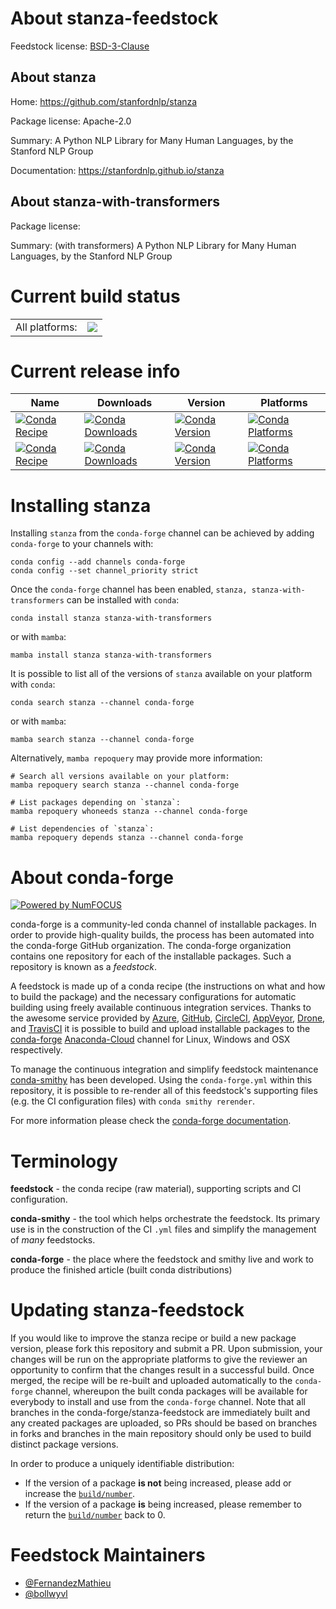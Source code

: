About stanza-feedstock
======================

Feedstock license: [BSD-3-Clause](https://github.com/conda-forge/stanza-feedstock/blob/main/LICENSE.txt)


About stanza
------------

Home: https://github.com/stanfordnlp/stanza

Package license: Apache-2.0

Summary: A Python NLP Library for Many Human Languages, by the Stanford NLP Group

Documentation: https://stanfordnlp.github.io/stanza

About stanza-with-transformers
------------------------------



Package license: 

Summary: (with transformers) A Python NLP Library for Many Human Languages, by the Stanford NLP Group

Current build status
====================


<table><tr><td>All platforms:</td>
    <td>
      <a href="https://dev.azure.com/conda-forge/feedstock-builds/_build/latest?definitionId=11709&branchName=main">
        <img src="https://dev.azure.com/conda-forge/feedstock-builds/_apis/build/status/stanza-feedstock?branchName=main">
      </a>
    </td>
  </tr>
</table>

Current release info
====================

| Name | Downloads | Version | Platforms |
| --- | --- | --- | --- |
| [![Conda Recipe](https://img.shields.io/badge/recipe-stanza-green.svg)](https://anaconda.org/conda-forge/stanza) | [![Conda Downloads](https://img.shields.io/conda/dn/conda-forge/stanza.svg)](https://anaconda.org/conda-forge/stanza) | [![Conda Version](https://img.shields.io/conda/vn/conda-forge/stanza.svg)](https://anaconda.org/conda-forge/stanza) | [![Conda Platforms](https://img.shields.io/conda/pn/conda-forge/stanza.svg)](https://anaconda.org/conda-forge/stanza) |
| [![Conda Recipe](https://img.shields.io/badge/recipe-stanza--with--transformers-green.svg)](https://anaconda.org/conda-forge/stanza-with-transformers) | [![Conda Downloads](https://img.shields.io/conda/dn/conda-forge/stanza-with-transformers.svg)](https://anaconda.org/conda-forge/stanza-with-transformers) | [![Conda Version](https://img.shields.io/conda/vn/conda-forge/stanza-with-transformers.svg)](https://anaconda.org/conda-forge/stanza-with-transformers) | [![Conda Platforms](https://img.shields.io/conda/pn/conda-forge/stanza-with-transformers.svg)](https://anaconda.org/conda-forge/stanza-with-transformers) |

Installing stanza
=================

Installing `stanza` from the `conda-forge` channel can be achieved by adding `conda-forge` to your channels with:

```
conda config --add channels conda-forge
conda config --set channel_priority strict
```

Once the `conda-forge` channel has been enabled, `stanza, stanza-with-transformers` can be installed with `conda`:

```
conda install stanza stanza-with-transformers
```

or with `mamba`:

```
mamba install stanza stanza-with-transformers
```

It is possible to list all of the versions of `stanza` available on your platform with `conda`:

```
conda search stanza --channel conda-forge
```

or with `mamba`:

```
mamba search stanza --channel conda-forge
```

Alternatively, `mamba repoquery` may provide more information:

```
# Search all versions available on your platform:
mamba repoquery search stanza --channel conda-forge

# List packages depending on `stanza`:
mamba repoquery whoneeds stanza --channel conda-forge

# List dependencies of `stanza`:
mamba repoquery depends stanza --channel conda-forge
```


About conda-forge
=================

[![Powered by
NumFOCUS](https://img.shields.io/badge/powered%20by-NumFOCUS-orange.svg?style=flat&colorA=E1523D&colorB=007D8A)](https://numfocus.org)

conda-forge is a community-led conda channel of installable packages.
In order to provide high-quality builds, the process has been automated into the
conda-forge GitHub organization. The conda-forge organization contains one repository
for each of the installable packages. Such a repository is known as a *feedstock*.

A feedstock is made up of a conda recipe (the instructions on what and how to build
the package) and the necessary configurations for automatic building using freely
available continuous integration services. Thanks to the awesome service provided by
[Azure](https://azure.microsoft.com/en-us/services/devops/), [GitHub](https://github.com/),
[CircleCI](https://circleci.com/), [AppVeyor](https://www.appveyor.com/),
[Drone](https://cloud.drone.io/welcome), and [TravisCI](https://travis-ci.com/)
it is possible to build and upload installable packages to the
[conda-forge](https://anaconda.org/conda-forge) [Anaconda-Cloud](https://anaconda.org/)
channel for Linux, Windows and OSX respectively.

To manage the continuous integration and simplify feedstock maintenance
[conda-smithy](https://github.com/conda-forge/conda-smithy) has been developed.
Using the ``conda-forge.yml`` within this repository, it is possible to re-render all of
this feedstock's supporting files (e.g. the CI configuration files) with ``conda smithy rerender``.

For more information please check the [conda-forge documentation](https://conda-forge.org/docs/).

Terminology
===========

**feedstock** - the conda recipe (raw material), supporting scripts and CI configuration.

**conda-smithy** - the tool which helps orchestrate the feedstock.
                   Its primary use is in the construction of the CI ``.yml`` files
                   and simplify the management of *many* feedstocks.

**conda-forge** - the place where the feedstock and smithy live and work to
                  produce the finished article (built conda distributions)


Updating stanza-feedstock
=========================

If you would like to improve the stanza recipe or build a new
package version, please fork this repository and submit a PR. Upon submission,
your changes will be run on the appropriate platforms to give the reviewer an
opportunity to confirm that the changes result in a successful build. Once
merged, the recipe will be re-built and uploaded automatically to the
`conda-forge` channel, whereupon the built conda packages will be available for
everybody to install and use from the `conda-forge` channel.
Note that all branches in the conda-forge/stanza-feedstock are
immediately built and any created packages are uploaded, so PRs should be based
on branches in forks and branches in the main repository should only be used to
build distinct package versions.

In order to produce a uniquely identifiable distribution:
 * If the version of a package **is not** being increased, please add or increase
   the [``build/number``](https://docs.conda.io/projects/conda-build/en/latest/resources/define-metadata.html#build-number-and-string).
 * If the version of a package **is** being increased, please remember to return
   the [``build/number``](https://docs.conda.io/projects/conda-build/en/latest/resources/define-metadata.html#build-number-and-string)
   back to 0.

Feedstock Maintainers
=====================

* [@FernandezMathieu](https://github.com/FernandezMathieu/)
* [@bollwyvl](https://github.com/bollwyvl/)

